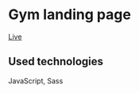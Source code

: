# Gym landing page

[Live](https://sprits1.github.io/gym-home-page/src/index.html)

## Used technologies

JavaScript, Sass
